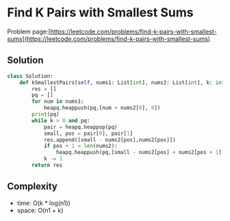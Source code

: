 # Find K Pairs with Smallest Sums

Problem page:[https://leetcode.com/problems/find-k-pairs-with-smallest-sums](https://leetcode.com/problems/find-k-pairs-with-smallest-sums)

## Solution

```python
class Solution:
    def kSmallestPairs(self, nums1: List[int], nums2: List[int], k: int) -> List[List[int]]:
        res = []
        pq = []
        for num in nums1:
            heapq.heappush(pq,[num + nums2[0], 0])
        print(pq)
        while k > 0 and pq:
            pair = heapq.heappop(pq)
            small, pos = pair[0], pair[1]
            res.append([small - nums2[pos],nums2[pos]])
            if pos + 1 < len(nums2):
                heapq.heappush(pq,[small - nums2[pos] + nums2[pos + 1], pos + 1])
            k -= 1
        return res
```

## Complexity

- time: O(k \* log(n1))
- space: O(n1 + k)
